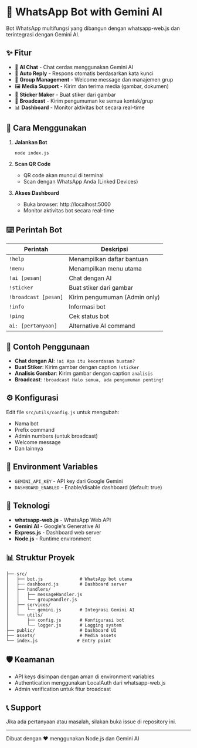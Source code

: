 # 🤖 WhatsApp Bot with Gemini AI

Bot WhatsApp multifungsi yang dibangun dengan whatsapp-web.js dan terintegrasi dengan Gemini AI.

## ✨ Fitur

- 🤖 **AI Chat** - Chat cerdas menggunakan Gemini AI
- 💬 **Auto Reply** - Respons otomatis berdasarkan kata kunci
- 👥 **Group Management** - Welcome message dan manajemen grup
- 🖼️ **Media Support** - Kirim dan terima media (gambar, dokumen)
- 🎨 **Sticker Maker** - Buat stiker dari gambar
- 📢 **Broadcast** - Kirim pengumuman ke semua kontak/grup
- 📊 **Dashboard** - Monitor aktivitas bot secara real-time

## 🚀 Cara Menggunakan

1. **Jalankan Bot**
   ```bash
   node index.js
   ```

2. **Scan QR Code**
   - QR code akan muncul di terminal
   - Scan dengan WhatsApp Anda (Linked Devices)

3. **Akses Dashboard**
   - Buka browser: http://localhost:5000
   - Monitor aktivitas bot secara real-time

## ⌨️ Perintah Bot

| Perintah | Deskripsi |
|----------|-----------|
| `!help` | Menampilkan daftar bantuan |
| `!menu` | Menampilkan menu utama |
| `!ai [pesan]` | Chat dengan AI |
| `!sticker` | Buat stiker dari gambar |
| `!broadcast [pesan]` | Kirim pengumuman (Admin only) |
| `!info` | Informasi bot |
| `!ping` | Cek status bot |
| `ai: [pertanyaan]` | Alternative AI command |

## 🎯 Contoh Penggunaan

- **Chat dengan AI**: `!ai Apa itu kecerdasan buatan?`
- **Buat Stiker**: Kirim gambar dengan caption `!sticker`
- **Analisis Gambar**: Kirim gambar dengan caption `analisis`
- **Broadcast**: `!broadcast Halo semua, ada pengumuman penting!`

## ⚙️ Konfigurasi

Edit file `src/utils/config.js` untuk mengubah:
- Nama bot
- Prefix command
- Admin numbers (untuk broadcast)
- Welcome message
- Dan lainnya

## 📝 Environment Variables

- `GEMINI_API_KEY` - API key dari Google Gemini
- `DASHBOARD_ENABLED` - Enable/disable dashboard (default: true)

## 🔧 Teknologi

- **whatsapp-web.js** - WhatsApp Web API
- **Gemini AI** - Google's Generative AI
- **Express.js** - Dashboard web server
- **Node.js** - Runtime environment

## 📊 Struktur Proyek

```
├── src/
│   ├── bot.js              # WhatsApp bot utama
│   ├── dashboard.js        # Dashboard server
│   ├── handlers/
│   │   ├── messageHandler.js
│   │   └── groupHandler.js
│   ├── services/
│   │   └── gemini.js       # Integrasi Gemini AI
│   └── utils/
│       ├── config.js       # Konfigurasi bot
│       └── logger.js       # Logging system
├── public/                 # Dashboard UI
├── assets/                 # Media assets
└── index.js               # Entry point
```

## 🛡️ Keamanan

- API keys disimpan dengan aman di environment variables
- Authentication menggunakan LocalAuth dari whatsapp-web.js
- Admin verification untuk fitur broadcast

## 📞 Support

Jika ada pertanyaan atau masalah, silakan buka issue di repository ini.

---

Dibuat dengan ❤️ menggunakan Node.js dan Gemini AI
